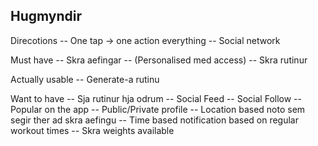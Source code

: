 



## Hugmyndir

Direcotions
-- One tap -> one action everything
-- Social network

Must have
-- Skra aefingar
-- (Personalised med access)
-- Skra rutinur

Actually usable
-- Generate-a rutinu

Want to have
-- Sja rutinur hja odrum
-- Social Feed
-- Social Follow
-- Popular on the app
-- Public/Private profile
-- Location based noto sem segir ther ad skra aefingu
-- Time based notification based on regular workout times
-- Skra weights available
